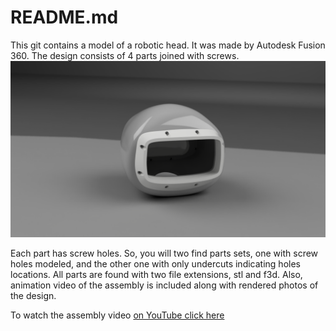 # README.md

This git contains a model of a robotic head. It was made by Autodesk Fusion 360. The design consists of 4 parts joined with screws. 
![Photo](https://raw.githubusercontent.com/Eng-Abdulrazaq/Head_Model/master/Photos/Head_S2_2020-Jul-26_05-33-40PM-000_CustomizedView2243563906_png.png)

Each part has screw holes. So, you will two find parts sets, one with screw holes modeled, and the other one with only undercuts indicating holes locations. All parts are found with two file extensions, stl and f3d. Also, animation video of the assembly is included along with rendered photos of the design.

To watch the assembly video [on YouTube click here](https://youtu.be/dwEBKEETkEI)
